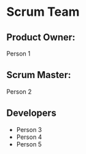 # Scrum Team
## Product Owner:
Person 1 
## Scrum Master:
Person 2 
## Developers
- Person 3
- Person 4
- Person 5
